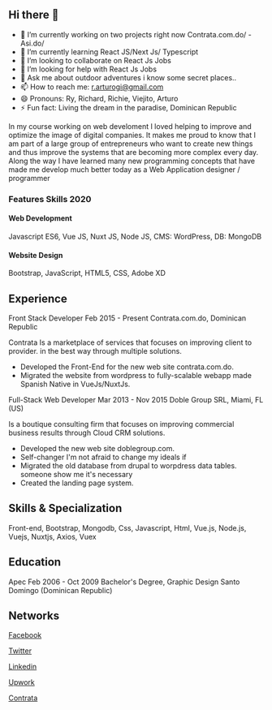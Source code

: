 ## Hi there 👋

- 🔭 I’m currently working on two projects right now Contrata.com.do/ - Asi.do/
- 🌱 I’m currently learning React JS/Next Js/ Typescript
- 👯 I’m looking to collaborate on React Js Jobs
- 🤔 I’m looking for help with React Js Jobs
- 💬 Ask me about outdoor adventures i know some secret places.. 
- 📫 How to reach me: r.arturogi@gmail.com
- 😄 Pronouns: Ry, Richard, Richie, Viejito, Arturo
- ⚡ Fun fact: Living the dream in the paradise, Dominican Republic

In my course working on web develoment I loved helping to improve and optimize the image of digital companies.
It makes me proud to know that I am part of a large group of entrepreneurs who want to create new things and
thus improve the systems that are becoming more complex every day. Along the way I have learned many new
programming concepts that have made me develop much better today as a Web Application designer / programmer

### Features Skills 2020

#### Web Development
Javascript ES6, Vue JS, Nuxt JS, Node JS, CMS: WordPress, DB: MongoDB

#### Website Design
Bootstrap, JavaScript, HTML5, CSS, Adobe XD

## Experience

Front Stack Developer Feb 2015 - Present
Contrata.com.do, Dominican Republic

Contrata Is a marketplace of services that focuses on improving client to provider.
in the best way through multiple solutions.

- Developed the Front-End for the new web site contrata.com.do.
- Migrated the website from wordpress to fully-scalable webapp made Spanish Native in VueJs/NuxtJs.

Full-Stack Web Developer Mar 2013 - Nov 2015
Doble Group SRL, Miami, FL (US)

Is a boutique consulting firm that focuses on improving commercial
business results through Cloud CRM solutions.

- Developed the new web site doblegroup.com.
- Self-changer I'm not afraid to change my ideals if
- Migrated the old database from drupal to worpdress data tables. someone show me it's necessary
- Created the landing page system.

## Skills & Specialization

Front-end, Bootstrap, Mongodb, Css, Javascript, Html, Vue.js, Node.js, Vuejs, Nuxtjs, Axios, Vuex

## Education

Apec Feb 2006 - Oct 2009
Bachelor's Degree, Graphic Design
Santo Domingo (Dominican Republic)

## Networks

[Facebook](https://facebook.com/ryarturogi/ "Facebook's Profile")

[Twitter](https://twitter.com/ryarturogi/ "Twitter's Profile")

[Linkedin](https://linkedin.com/in/ryarturogi/ "Linkedin's Profile")

[Upwork](https://upwork.com/freelancers/~01bd40e147e1154b "Upwork's Profile")

[Contrata](https://contrata.com.do/servicio/ricardo-guillen "Contrata's Profile")


